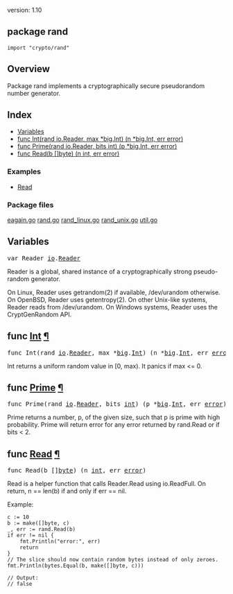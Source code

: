 version: 1.10
## package rand

  `import "crypto/rand"`

## Overview

Package rand implements a cryptographically secure pseudorandom number
generator.

## Index

- [Variables](#pkg-variables)
- [func Int(rand io.Reader, max *big.Int) (n *big.Int, err error)](#Int)
- [func Prime(rand io.Reader, bits int) (p *big.Int, err error)](#Prime)
- [func Read(b []byte) (n int, err error)](#Read)

### Examples

- [Read](#exampleRead)

### Package files
 [eagain.go](//github.com/golang/go/blob/release-branch.go1.10/src/crypto/rand/eagain.go) [rand.go](//github.com/golang/go/blob/release-branch.go1.10/src/crypto/rand/rand.go) [rand_linux.go](//github.com/golang/go/blob/release-branch.go1.10/src/crypto/rand/rand_linux.go) [rand_unix.go](//github.com/golang/go/blob/release-branch.go1.10/src/crypto/rand/rand_unix.go) [util.go](//github.com/golang/go/blob/release-branch.go1.10/src/crypto/rand/util.go)

<h2 id="pkg-variables">Variables</h2>

<pre>var <span id="Reader">Reader</span> <a href="/io/">io</a>.<a href="/io/#Reader">Reader</a></pre>

Reader is a global, shared instance of a cryptographically strong pseudo-random
generator.

On Linux, Reader uses getrandom(2) if available, /dev/urandom otherwise. On
OpenBSD, Reader uses getentropy(2). On other Unix-like systems, Reader reads
from /dev/urandom. On Windows systems, Reader uses the CryptGenRandom API.

<h2 id="Int">func <a href="//github.com/golang/go/blob/release-branch.go1.10/src/crypto/rand/util.go#L96">Int</a>
    <a href="#Int">¶</a></h2>
<pre>func Int(rand <a href="/io/">io</a>.<a href="/io/#Reader">Reader</a>, max *<a href="/math/big/">big</a>.<a href="/math/big/#Int">Int</a>) (n *<a href="/math/big/">big</a>.<a href="/math/big/#Int">Int</a>, err <a href="/builtin/#error">error</a>)</pre>

Int returns a uniform random value in [0, max). It panics if max <= 0.

<h2 id="Prime">func <a href="//github.com/golang/go/blob/release-branch.go1.10/src/crypto/rand/util.go#L21">Prime</a>
    <a href="#Prime">¶</a></h2>
<pre>func Prime(rand <a href="/io/">io</a>.<a href="/io/#Reader">Reader</a>, bits <a href="/builtin/#int">int</a>) (p *<a href="/math/big/">big</a>.<a href="/math/big/#Int">Int</a>, err <a href="/builtin/#error">error</a>)</pre>

Prime returns a number, p, of the given size, such that p is prime with high
probability. Prime will return error for any error returned by rand.Read or if
bits < 2.

<h2 id="Read">func <a href="//github.com/golang/go/blob/release-branch.go1.10/src/crypto/rand/rand.go#L12">Read</a>
    <a href="#Read">¶</a></h2>
<pre>func Read(b []<a href="/builtin/#byte">byte</a>) (n <a href="/builtin/#int">int</a>, err <a href="/builtin/#error">error</a>)</pre>

Read is a helper function that calls Reader.Read using io.ReadFull. On return, n
== len(b) if and only if err == nil.

<a id="exampleRead"></a>
Example:

    c := 10
    b := make([]byte, c)
    _, err := rand.Read(b)
    if err != nil {
        fmt.Println("error:", err)
        return
    }
    // The slice should now contain random bytes instead of only zeroes.
    fmt.Println(bytes.Equal(b, make([]byte, c)))

    // Output:
    // false


